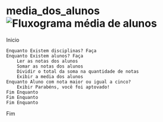 # media_dos_alunos![Fluxograma média de alunos](https://user-images.githubusercontent.com/65674963/168697650-8ffa188d-2ae1-473a-a6dc-adc03e74c1e9.png)

Inicio

	Enquanto Existem disciplinas? Faça
	Enquanto Existem alunos? Faça
		Ler as notas dos alunos
		Somar as notas dos alunos
		Dividir o total da soma na quantidade de notas
		Exibir a media dos alunos
	Enquanto Aluno com nota maior ou igual a cinco?
		Exibir Parabéns, você foi aptovado!
	Fim Enquanto
	Fim Enquanto
	Fim Enquanto
	
Fim

